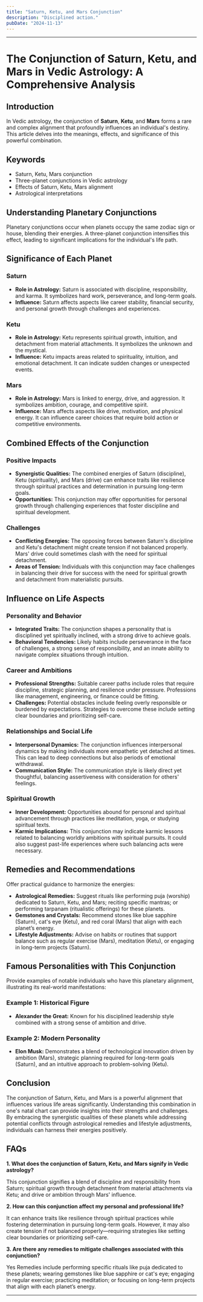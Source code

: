 ```yaml
---
title: "Saturn, Ketu, and Mars Conjunction"
description: "Disciplined action."
pubDate: "2024-11-13"
---
```


---

# The Conjunction of Saturn, Ketu, and Mars in Vedic Astrology: A Comprehensive Analysis

## Introduction

In Vedic astrology, the conjunction of **Saturn**, **Ketu**, and **Mars** forms a rare and complex alignment that profoundly influences an individual's destiny. This article delves into the meanings, effects, and significance of this powerful combination.

## Keywords

- Saturn, Ketu, Mars conjunction
- Three-planet conjunctions in Vedic astrology
- Effects of Saturn, Ketu, Mars alignment
- Astrological interpretations

## Understanding Planetary Conjunctions

Planetary conjunctions occur when planets occupy the same zodiac sign or house, blending their energies. A three-planet conjunction intensifies this effect, leading to significant implications for the individual's life path.

## Significance of Each Planet

### Saturn

- **Role in Astrology:** Saturn is associated with discipline, responsibility, and karma. It symbolizes hard work, perseverance, and long-term goals.
- **Influence:** Saturn affects aspects like career stability, financial security, and personal growth through challenges and experiences.

### Ketu

- **Role in Astrology:** Ketu represents spiritual growth, intuition, and detachment from material attachments. It symbolizes the unknown and the mystical.
- **Influence:** Ketu impacts areas related to spirituality, intuition, and emotional detachment. It can indicate sudden changes or unexpected events.

### Mars

- **Role in Astrology:** Mars is linked to energy, drive, and aggression. It symbolizes ambition, courage, and competitive spirit.
- **Influence:** Mars affects aspects like drive, motivation, and physical energy. It can influence career choices that require bold action or competitive environments.

## Combined Effects of the Conjunction

### Positive Impacts

- **Synergistic Qualities:** The combined energies of Saturn (discipline), Ketu (spirituality), and Mars (drive) can enhance traits like resilience through spiritual practices and determination in pursuing long-term goals.
- **Opportunities:** This conjunction may offer opportunities for personal growth through challenging experiences that foster discipline and spiritual development.

### Challenges

- **Conflicting Energies:** The opposing forces between Saturn's discipline and Ketu's detachment might create tension if not balanced properly. Mars' drive could sometimes clash with the need for spiritual detachment.
- **Areas of Tension:** Individuals with this conjunction may face challenges in balancing their drive for success with the need for spiritual growth and detachment from materialistic pursuits.

## Influence on Life Aspects

### Personality and Behavior

- **Integrated Traits:** The conjunction shapes a personality that is disciplined yet spiritually inclined, with a strong drive to achieve goals.
- **Behavioral Tendencies:** Likely habits include perseverance in the face of challenges, a strong sense of responsibility, and an innate ability to navigate complex situations through intuition.

### Career and Ambitions

- **Professional Strengths:** Suitable career paths include roles that require discipline, strategic planning, and resilience under pressure. Professions like management, engineering, or finance could be fitting.
- **Challenges:** Potential obstacles include feeling overly responsible or burdened by expectations. Strategies to overcome these include setting clear boundaries and prioritizing self-care.

### Relationships and Social Life

- **Interpersonal Dynamics:** The conjunction influences interpersonal dynamics by making individuals more empathetic yet detached at times. This can lead to deep connections but also periods of emotional withdrawal.
- **Communication Style:** The communication style is likely direct yet thoughtful, balancing assertiveness with consideration for others' feelings.

### Spiritual Growth

- **Inner Development:** Opportunities abound for personal and spiritual advancement through practices like meditation, yoga, or studying spiritual texts.
- **Karmic Implications:** This conjunction may indicate karmic lessons related to balancing worldly ambitions with spiritual pursuits. It could also suggest past-life experiences where such balancing acts were necessary.

## Remedies and Recommendations

Offer practical guidance to harmonize the energies:

- **Astrological Remedies:** Suggest rituals like performing puja (worship) dedicated to Saturn, Ketu, and Mars; reciting specific mantras; or performing tarpanam (ritualistic offerings) for these planets.
- **Gemstones and Crystals:** Recommend stones like blue sapphire (Saturn), cat's eye (Ketu), and red coral (Mars) that align with each planet’s energy.
- **Lifestyle Adjustments:** Advise on habits or routines that support balance such as regular exercise (Mars), meditation (Ketu), or engaging in long-term projects (Saturn).

## Famous Personalities with This Conjunction

Provide examples of notable individuals who have this planetary alignment, illustrating its real-world manifestations:

### Example 1: Historical Figure
- **Alexander the Great:** Known for his disciplined leadership style combined with a strong sense of ambition and drive.

### Example 2: Modern Personality
- **Elon Musk:** Demonstrates a blend of technological innovation driven by ambition (Mars), strategic planning required for long-term goals (Saturn), and an intuitive approach to problem-solving (Ketu).

## Conclusion

The conjunction of Saturn, Ketu, and Mars is a powerful alignment that influences various life areas significantly. Understanding this combination in one's natal chart can provide insights into their strengths and challenges. By embracing the synergistic qualities of these planets while addressing potential conflicts through astrological remedies and lifestyle adjustments, individuals can harness their energies positively.

## FAQs

**1. What does the conjunction of Saturn, Ketu, and Mars signify in Vedic astrology?**

This conjunction signifies a blend of discipline and responsibility from Saturn; spiritual growth through detachment from material attachments via Ketu; and drive or ambition through Mars' influence.

**2. How can this conjunction affect my personal and professional life?**

It can enhance traits like resilience through spiritual practices while fostering determination in pursuing long-term goals. However, it may also create tension if not balanced properly—requiring strategies like setting clear boundaries or prioritizing self-care.

**3. Are there any remedies to mitigate challenges associated with this conjunction?**

Yes Remedies include performing specific rituals like puja dedicated to these planets; wearing gemstones like blue sapphire or cat's eye; engaging in regular exercise; practicing meditation; or focusing on long-term projects that align with each planet’s energy.


---